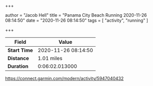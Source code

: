+++

author = "Jacob Hell"
title = "Panama City Beach Running 2020-11-26 08:14:50"
date = "2020-11-26 08:14:50"
tags = [
    "activity", "running"
]

+++

<!--more-->

|Field  |Value  |
|--- | --- |
|**Start Time**|2020-11-26 08:14:50|
|**Distance**|1.01 miles|
|**Duration**|0:06:02.013000|

https://connect.garmin.com/modern/activity/5947040432